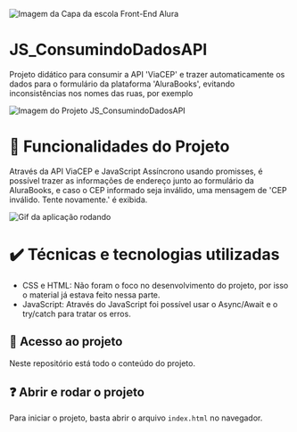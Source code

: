 ![Imagem da Capa da escola Front-End Alura](https://github.com/Muniz94/Mochila/assets/145066504/450b693f-22fc-4607-9cec-e1f969349968)
# JS_ConsumindoDadosAPI
Projeto didático para consumir a API 'ViaCEP' e trazer automaticamente os dados para o formulário da plataforma 'AluraBooks', evitando inconsistências nos nomes das ruas, por exemplo

![Imagem do Projeto JS_ConsumindoDadosAPI](https://github.com/Muniz94/JS_ConsumindoDadosAPI/assets/145066504/466191b3-2112-4325-b7c9-1edbbcf7d57b)

# 🔨 Funcionalidades do Projeto 
Através da API ViaCEP e JavaScript Assíncrono usando promisses, é possível trazer as informações de endereço junto ao formulário da AluraBooks, e caso o CEP informado seja inválido,
uma mensagem de 'CEP inválido. Tente novamente.' é exibida.

![Gif da aplicação rodando](https://github.com/Muniz94/JS_ConsumindoDadosAPI/assets/145066504/b834c7b0-01d2-4365-b462-8efa6a76f1bc)
# ✔️ Técnicas e tecnologias utilizadas
- CSS e HTML: Não foram o foco no desenvolvimento do projeto, por isso o material já estava feito nessa parte.
- JavaScript: Através do JavaScript foi possível usar o Async/Await e o try/catch para tratar os erros.

## 📁 Acesso ao projeto

Neste repositório está todo o conteúdo do projeto.

## ❓ Abrir e rodar o projeto

Para iniciar o projeto, basta abrir o arquivo `index.html` no navegador.


